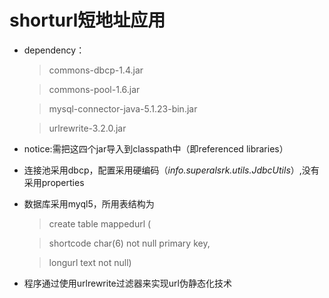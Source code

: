 shorturl短地址应用
==================

* dependency： 

    
   >  commons-dbcp-1.4.jar
    
   > commons-pool-1.6.jar
    
   > mysql-connector-java-5.1.23-bin.jar
    
   > urlrewrite-3.2.0.jar
    		 
* notice:需把这四个jar导入到classpath中（即referenced libraries）

* 连接池采用dbcp，配置采用硬编码（*info.superalsrk.utils.JdbcUtils*）,没有采用properties

* 数据库采用myql5，所用表结构为

    
   > create table mappedurl (
    
   > shortcode char(6) not null primary key,
    
   > longurl text not null)
    
* 程序通过使用urlrewrite过滤器来实现url伪静态化技术